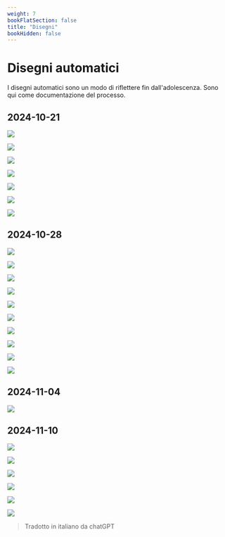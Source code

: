 ```yaml
---
weight: 7
bookFlatSection: false
title: "Disegni"
bookHidden: false
---
```


# Disegni automatici

I disegni automatici sono un modo di riflettere fin dall'adolescenza. Sono qui come documentazione del processo.

## 2024-10-21

![](/drawings/IMG_0179.jpeg)

![](/drawings/IMG_0183.jpeg)

![](/drawings/IMG_0184.jpeg)

![](/drawings/IMG_0185.jpeg)

![](/drawings/IMG_0187.jpeg)

![](/drawings/IMG_0189.jpeg)

![](/drawings/IMG_0190.jpeg)

## 2024-10-28

![](/drawings/IMG_0760.jpeg)

![](/drawings/IMG_0763.jpeg)

![](/drawings/IMG_0764.jpeg)

![](/drawings/IMG_0765.jpeg)

![](/drawings/IMG_0766.jpeg)

![](/drawings/IMG_0767.jpeg)

![](/drawings/IMG_0768.jpeg)

![](/drawings/IMG_0769.jpeg)

![](/drawings/IMG_0772.jpeg)

![](/drawings/IMG_0773.jpeg)
## 2024-11-04

![](/drawings/IMG_1494.jpeg)
## 2024-11-10

![](/drawings/IMG_1496.jpeg)

![](/drawings/IMG_1499.jpeg)

![](/drawings/IMG_1506.jpeg)

![](/drawings/IMG_1507.jpeg)

![](/drawings/IMG_1508.jpeg)

![](/drawings/IMG_1509.jpeg)



> Tradotto in italiano da chatGPT